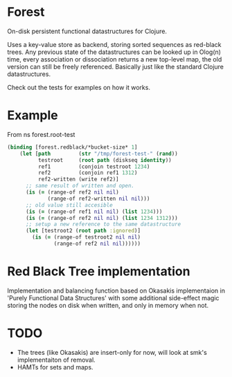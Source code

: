 # Forest

On-disk persistent functional datastructures for Clojure.

Uses a key-value store as backend, storing sorted sequences as red-black trees. Any previous state of the datastructures can be looked up in Olog(n) time, every association or dissociation returns a new top-level map, the old version can still be freely referenced. Basically just like the standard Clojure datastructures.

Check out the tests for examples on how it works.

# Example

From ns forest.root-test

```clojure
(binding [forest.redblack/*bucket-size* 1]
    (let [path         (str "/tmp/forest-test-" (rand))
          testroot     (root path (diskseq identity))
          ref1         (conjoin testroot 1234)
          ref2         (conjoin ref1 1312)
          ref2-written (write ref2)]
      ;; same result of written and open.
      (is (= (range-of ref2 nil nil)
             (range-of ref2-written nil nil)))
      ;; old value still accesible
      (is (= (range-of ref1 nil nil) (list 1234)))
      (is (= (range-of ref2 nil nil) (list 1234 1312)))
      ;; setup a new reference to the same datastructure        
      (let [testroot2 (root path :ignored)]
        (is (= (range-of testroot2 nil nil)
               (range-of ref2 nil nil))))))
```

# Red Black Tree implementation

Implementation and balancing function based on Okasakis implementaion in 'Purely Functional Data Structures' with some additional side-effect magic storing the nodes on disk when written, and only in memory when not.

# TODO

* The trees (like Okasakis) are insert-only for now, will look at smk's implementaiton of removal.
* HAMTs for sets and maps.